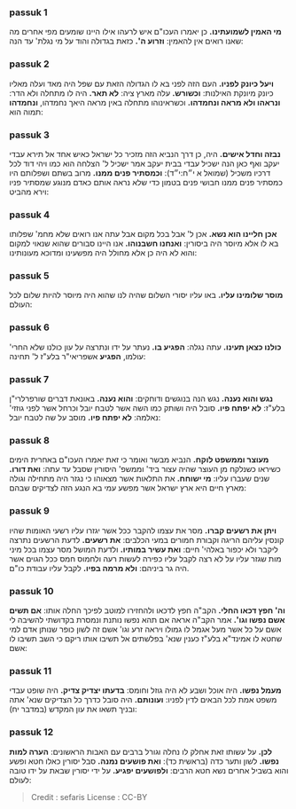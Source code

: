 
### passuk 1
<b>מי האמין לשמועתינו.</b> כן יאמרו העכו"ם איש לרעהו אילו היינו שומעים מפי אחרים מה שאנו רואים אין להאמין:
<b>וזרוע ה'.</b> כזאת בגדולה והוד על מי נגלת' עד הנה:

### passuk 2
<b>ויעל כיונק לפניו.</b> העם הזה לפני בא לו הגדולה הזאת עם שפל היה מאד ועלה מאליו כיונק מיונקת האילנות:
<b>וכשורש.</b> עלה מארץ ציה:
<b>לא תאר.</b> היה לו מתחלה ולא הדר:
<b>ונראהו ולא מראה ונחמדהו.</b> וכשראינוהו מתחלה באין מראה היאך נחמדהו, <b>ונחמדהו</b> תמוה הוא:

### passuk 3
<b>נבזה וחדל אישים.</b> היה, כן דרך הנביא הזה מזכיר כל ישראל כאיש אחד אל תירא עבדי יעקב ואף כאן הנה ישכיל עבדי בבית יעקב אמר ישכיל ל' הצלחה הוא כמו ויהי דוד לכל דרכיו משכיל (שמואל א י״ח:י״ד):
<b>וכמסתיר פנים ממנו.</b> מרוב בשתם ושפלותם היו כמסתיר פנים ממנו חבושי פנים בטמון כדי שלא נראה אותם כאדם מנוגע שמסתיר פניו וירא מהביט:

### passuk 4
<b>אכן חליינו הוא נשא.</b> אכן ל' אבל בכל מקום אבל עתה אנו רואים שלא מחמ' שפלותו בא לו אלא מיוסר היה ביסורין:
<b>ואנחנו חשבנוהו.</b> אנו היינו סבורים שהוא שנאוי למקום והוא לא היה כן אלא מחולל היה מפשעינו ומדוכא מעונותינו:

### passuk 5
<b>מוסר שלומינו עליו.</b> באו עליו יסורי השלום שהיה לנו שהוא היה מיוסר להיות שלום לכל העולם:

### passuk 6
<b>כולנו כצאן תעינו.</b> עתה נגלה:
<b>הפגיע בו.</b> נעתר על ידו ונתרצה על עון כולנו שלא החרי' עולמו, <b>הפגיע</b> אשפריאי"ר בלע"ז ל' תחינה:

### passuk 7
<b>נגש והוא נענה.</b> נגש הנה בנוגשים ודוחקים:
<b>והוא נענה.</b> באונאת דברים שורפרלרי"ן בלע"ז:
<b>לא יפתח פיו.</b> סובל היה ושותק כמו השה אשר לטבח יובל וכרחל אשר לפני גוזזי' נאלמה:
<b>לא יפתח פיו.</b> מוסב על שה לטבח יובל:

### passuk 8
<b>מעוצר וממשפט לוקח.</b> הנביא מבשר ואומר כי זאת יאמרו העכו"ם באחרית הימים כשיראו כשנלקח מן העוצר שהיה עצור ביד' וממשפ' היסורין שסבל עד עתה:
<b>ואת דורו.</b> שנים שעברו עליו:
<b>מי ישוחח.</b> את התלאות אשר מצאוהו כי נגזר היה מתחילה וגולה מארץ חיים היא ארץ ישראל אשר מפשע עמי בא הנגע הזה לצדיקים שבהם:

### passuk 9
<b>ויתן את רשעים קברו.</b> מסר את עצמו להקבר ככל אשר יגזרו עליו רשעי האומות שהיו קונסין עליהם הריגה וקבורת חמורים במעי הכלבים:
<b>את רשעים.</b> לדעת הרשעים נתרצה ליקבר ולא יכפור באלהי' חיים:
<b>ואת עשיר במותיו.</b> ולדעת המושל מסר עצמו בכל מיני מות שגזר עליו על לא רצה לקבל עליו כפירה לעשות רעה ולחמוס חמס ככל הגוים אשר היה גר ביניהם:
<b>ולא מרמה בפיו.</b> לקבל עליו עבודת כו"ם.

### passuk 10
<b>וה' חפץ דכאו החלי.</b> הקב"ה חפץ לדכאו ולהחזירו למוטב לפיכך החלה אותו:
<b>אם תשים אשם נפשו וגו'.</b> אמר הקב"ה אראה אם תהא נפשו נותנת ונמסרת בקדושתי להשיבה לי אשם על כל אשר מעל אגמל לו גמולו ויראה זרע וגו' אשם זה לשון כופר שנותן אדם למי שחטא לו אמינד"א בלע"ז כענין שנא' בפלשתים אל תשיבו אותו ריקם כי השב תשיבו לו אשם:

### passuk 11
<b>מעמל נפשו.</b> היה אוכל ושבע לא היה גוזל וחומס:
<b>בדעתו יצדיק צדיק.</b> היה שופט עבדי משפט אמת לכל הבאים לדין לפניו:
<b>ועונותם.</b> היה סובל כדרך כל הצדיקים שנא' אתה ובניך תשאו את עון המקדש (במדבר יח):

### passuk 12
<b>לכן.</b> על עשותו זאת אחלק לו נחלה וגורל ברבים עם האבות הראשונים:
<b>הערה למות נפשו.</b> לשון ותער כדה (בראשית כד):
<b>ואת פושעים נמנה.</b> סבל יסורין כאלו חטא ופשע והוא בשביל אחרים נשא חטא הרבים:
<b>ולפושעים יפגיע.</b> על ידי יסורין שבאת על ידו טובה לעולם:

>Credit : sefaris
>License : CC-BY